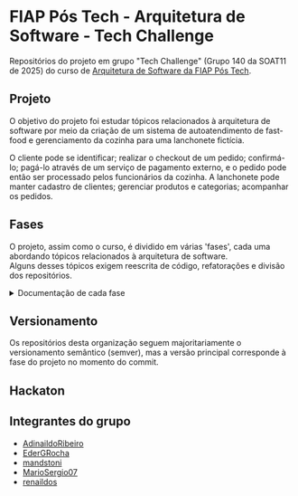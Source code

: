 # FIAP Pós Tech - Arquitetura de Software - Tech Challenge  
Repositórios do projeto em grupo "Tech Challenge" (Grupo 140 da SOAT11 de 2025) do curso de [Arquitetura de Software da FIAP Pós Tech](https://postech.fiap.com.br/curso/software-architecture/).

## Projeto  
O objetivo do projeto foi estudar tópicos relacionados à arquitetura de software por meio da criação de um sistema de autoatendimento de fast-food e gerenciamento da cozinha para uma lanchonete fictícia.

O cliente pode se identificar; realizar o checkout de um pedido; confirmá-lo; pagá-lo através de um serviço de pagamento externo, e o pedido pode então ser processado pelos funcionários da cozinha.
A lanchonete pode manter cadastro de clientes; gerenciar produtos e categorias; acompanhar os pedidos.

## Fases  

O projeto, assim como o curso, é dividido em várias 'fases', cada uma abordando tópicos relacionados à arquitetura de software.  
Alguns desses tópicos exigem reescrita de código, refatorações e divisão dos repositórios.

<details>
  <summary>Documentação de cada fase</summary>

### Fase 1

<details>


  - Aplicação monolítica .Net Core em Arquitetura Hexagonal com Banco de Dados Mysql  
  
  - [Event Storming (DDD)](https://miro.com/app/board/uXjVIG95Hyw=/)
    
  - [Linguagem Ubíqua](https://github.com/fiap-soat11/.github/wiki/Linguagem-Ub%C3%ADqua)
  
  - [Arquitetura Hexagonal (Ports and Adapters)](https://github.com/fiap-soat11/.github/wiki)
    
    ![DAS](/fase1/docs/DAS.png)
    
  - [Modelo de entidade relacional](https://github.com/fiap-soat11/.github/wiki/Modelo-de-dados)
  
    ![MER](/fase1/docs/MER.png)

  - [Plano de Testes](/fase1/docs/plano-de-testes.md)

</details> 

### Fase 2

<details>

#### Aplicação monolítica .Net Core em Arquitetura Limpa com Banco de Dados Mysql  

  [Repositório privado](https://github.com/fiap-soat11/backend) (branch feature/fase2 ou tag v2)

  ![Diagrama de Arquitetura de Software](/fase2/docs/DAS.png)

  ---

  **Descrição das Camadas**

  **1️⃣ Domain (Entidades de Negócio)**
  > Contém as entidades e as regras de negócio mais fundamentais do sistema.  
  > Essa camada é totalmente isolada e não depende de nenhuma tecnologia ou framework externo.  
  > Exemplo: Entidades como `Pedido`, `Cliente`, `Produto`.

  ---

  **2️⃣ Application (Casos de Uso)**
  > Define os fluxos de interação do sistema de forma independente de qualquer tecnologia.  
  > Contém os casos de uso da aplicação, orquestrando as regras de negócio para atender as necessidades dos usuários.  
  > Exemplo: CriarPedido, CalcularValorPedido.

  ---

  **3️⃣ Adapters (Controladores, Gateways, Presenters)**
  > Fazem a ponte entre o mundo externo (interfaces, bancos, APIs) e a aplicação.  
  > Realizam a orquestração dos casos de uso e a conversão de dados (DTOs).  
  > Inclui os **Controllers**, **Gateways** e **Presenters**.

  - **Controllers:** expõem a API e recebem as requisições.
  - **Gateways:** realizam integrações com bancos de dados ou serviços externos.
  - **Presenters:** formatam as respostas para o exterior (DTOs).

  ---

  **4️⃣ Datasource (Banco de Dados)**
  > Implementações concretas de acesso a dados, como repositórios e entidades de persistência.  
  > No caso deste projeto, utiliza-se o **MySQL** para armazenamento dos dados.

  ---

  **5️⃣ WebAPI / Swagger (Interface Externa)**
  > Interface Web responsável por expor as funcionalidades principais da aplicação.  
  > Permite a integração de sistemas ou o uso via ferramentas como Swagger para testes e documentação da API.

  ---

  **Fluxo Geral**

  1. O usuário faz uma requisição pela **WebAPI**.
  2. O **Controller** encaminha a requisição para o caso de uso correspondente na camada de **Application**.
  3. O caso de uso manipula as **Entidades de Negócio (Domain)** conforme a regra definida.
  4. Quando necessário, o caso de uso acessa os dados através dos **Gateways** que se comunicam com a camada de **Datasource**.
  5. A resposta é formatada pelos **Presenters** e devolvida pela API.
   
    
#### DEVOPS com Github Actions integrado ao Dockerhub
    
  ![Pipeline](/fase2/docs/DEVOPS.png)

#### Diagrama de Implantação com Kubernetes
  
  [Repositório privado](https://github.com/fiap-soat11/kubernetes) (branch feature/fase2 ou tag v2.)

  **Ambiente de Desenvolvimento - Minikube**
  ![Kubernetes](/fase2/docs/K8S-Minikube.png)

  **Ambiente de Produção**
  ![Kubernetes](/fase2/docs/K8S.png)

**1️⃣ Acesso Externo via Ingress Controller**
- O acesso à aplicação é realizado externamente através de uma **URL pública**, roteada por um **Ingress Controller (ing)**, que direciona as requisições HTTP/HTTPS para os serviços internos do cluster.

---

**2️⃣ Service e Load Balancing**
- O **Service (svc)** do tipo **ClusterIP** é utilizado para expor as aplicações dentro do cluster Kubernetes e para realizar o balanceamento de carga entre os **Pods** que compõem a aplicação.

---

**3️⃣ Deployment e ReplicaSet**
- A criação e gerenciamento dos **Pods** são realizados por meio de um **Deployment (ds)**, responsável por manter o estado desejado da aplicação.
- O **ReplicaSet** gerencia o número de réplicas dos Pods, garantindo alta disponibilidade e escalabilidade horizontal.

---

**4️⃣ Horizontal Pod Autoscaler (HPA)**
- O **HPA (Horizontal Pod Autoscaler)** é utilizado para escalar automaticamente a quantidade de réplicas com base no consumo de recursos como CPU e memória.

---

**5️⃣ ConfigMaps e Secrets**
- **ConfigMap (cm):** Armazena variáveis de ambiente e configurações não sensíveis da aplicação.
- **Secret:** Armazena informações sensíveis, como senhas e tokens, garantindo a segurança no acesso aos dados.

---

**6️⃣ Comunicação com Banco de Dados**
- A aplicação se comunica com o banco de dados através de um **Service (svc)** interno do cluster.
- O banco de dados roda em um **Pod** próprio, garantindo isolamento e controle de acesso.

---

**7️⃣ Persistent Volumes (PV / PVC)**
- O **PersistentVolumeClaim (pvc)** é responsável por requisitar volumes persistentes para armazenamento de dados.
- O **PersistentVolume (pv)** é a ligação com o armazenamento físico subjacente, garantindo a persistência dos dados, mesmo com reinícios dos Pods.

---

**Resultados HPA**

![K6-HPA](/fase2/docs/K6-HPA.png)

![K6-Results](/fase2/docs/K6-Results.png)

---

**Benefícios da Arquitetura de Implantação Kubernetes**

✅ Escalabilidade automática conforme demanda.  
✅ Balanceamento de carga eficiente entre réplicas.  
✅ Isolamento seguro por namespace.  
✅ Persistência garantida para dados críticos.  
✅ Configuração de ambiente centralizada e segura.


</details> 

### Fase 3

<details>

#### Infraestrutura AWS

  **Diagrama de Infraestrutura na Nuvem AWS**
    ![AWS](/fase3/aws.png)

  | **Categoria**                             | **Informação Importante**        | **Configuração de Demonstração (Free Tier)**|
  | ----------------------------------------- | -------------------------------- |----------------------------------------|  
  | **Rede e Segurança**                      | **Sub-redes**                    | 1 Sub-rede pública (para API Gateway e acesso inicial) e 2 Sub-redes privadas (para Lambda, Kubernetes e RDS).                                   |
  |                                           | **Security Groups / NACLs**      | API Gateway: HTTPS (443). Lambda e Kubernetes: acesso interno. RDS: porta 3306 liberada apenas para o cluster Kubernetes e Lambda.               |
  |                                           | **Região e AZs**                 | `us-east-1` (N. Virginia) — mais recursos gratuitos disponíveis. Sub-redes privadas replicadas em `us-east-1a` e `us-east-1b`.                   |
  |                                           | **Conectividade externa**        | Acesso público controlado via API Gateway + NAT Gateway para recursos privados quando necessário.                                                |
  | **Escalabilidade e Alta Disponibilidade** | **Auto Scaling**                 | Lambda escala automaticamente (Free Tier: 1 milhão de execuções/mês). Cluster Kubernetes em um único nó gratuito do EKS Fargate ou EC2 t2.micro. |
  |                                           | **Balanceamento de carga**       | Para demonstração: API Gateway já faz roteamento. Sem ALB/NLB adicional para evitar custos.                                                      |
  |                                           | **Resiliência**                  | RDS Single-AZ para reduzir custo, backups automáticos habilitados.                                                                               |
  | **Observabilidade e Monitoramento**       | **Monitoramento**                | CloudWatch gratuito para métricas básicas (5GB logs/mês, 10 alarmes grátis).                                                                     |
  |                                           | **Alarmes**                      | Alerta de uso de CPU >70% no RDS e no cluster Kubernetes.                                                                                        |
  |                                           | **Logging**                      | CloudWatch Logs habilitado para Lambda e API Gateway. Logs do Kubernetes exportados para S3 (até 5GB/mês grátis).                                |
  | **Segurança e Compliance**                | **Gerenciamento de credenciais** | AWS Secrets Manager (até 30 dias grátis) ou AWS Parameter Store gratuito.                                                                        |
  |                                           | **IAM Roles e Policies**         | Funções mínimas: Lambda com acesso apenas ao RDS e logs. WebAPI com acesso restrito ao banco.                                                    |
  |                                           | **Criptografia**                 | API Gateway com HTTPS, RDS com encriptação padrão (AES-256).                                                                                     |
  |                                           | **Auditoria**                    | CloudTrail habilitado para todas as ações de gerenciamento (Primeiros 90 dias grátis).                                                           |
  | **Custos e Dimensionamento**              | **Tipos de instância**           | **RDS MySQL:** db.t3.micro (750h/mês grátis) <br> **Kubernetes:** EC2 t2.micro (750h/mês grátis) <br> **Lambda:** 1M execuções/mês grátis.       |
  |                                           | **Previsão de custos**           | Mantendo o uso dentro da camada gratuita, custo estimado: **US\$ 0/mês** (exceto tráfego excessivo de saída ou armazenamento além dos limites).  |
  | **Fluxos e Dependências**                 | **Fluxo de autenticação**        | Lambda gera tokens JWT assinados e os retorna ao cliente, validade de 15min. Refresh opcional via endpoint seguro.                               |
  |                                           | **Integrações externas**         | Sem integrações externas para manter ambiente controlado. Opcionalmente, chamadas a APIs públicas gratuitas.                                     |


#### Authentication Function com Lambda

  [Repositório serverless](https://github.com/fiap-soat11/serverless)

#### WebAPI no EKS

  [Repositório webapi](https://github.com/fiap-soat11/webapi)

#### Mysql Database no Amazon RDS
  
  [Repositório database](https://github.com/fiap-soat11/database)

#### IaC com Terraform
  
  [Repositório infra](https://github.com/fiap-soat11/infra)

</details>

### Fase 4


### Fase 5

</details>

## Versionamento  
Os repositórios desta organização seguem majoritariamente o versionamento semântico (semver), mas a versão principal corresponde à fase do projeto no momento do commit.  

## Hackaton  


## Integrantes do grupo
- [AdinaildoRibeiro](https://github.com/AdinaildoRibeiro)
- [EderGRocha](https://github.com/EderGRocha)
- [mandstoni](https://github.com/mandstoni)
- [MarioSergio07](https://github.com/MarioSergio07)
- [renaildos](https://github.com/renaildos)  
